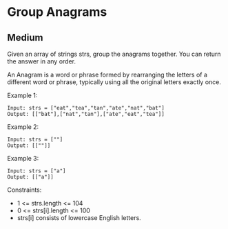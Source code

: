 # Group Anagrams
## Medium

Given an array of strings strs, group the anagrams together. You can return the answer in any order.

An Anagram is a word or phrase formed by rearranging the letters of a different word or phrase, typically using all the original letters exactly once.
 

Example 1:
```
Input: strs = ["eat","tea","tan","ate","nat","bat"]
Output: [["bat"],["nat","tan"],["ate","eat","tea"]]
```

Example 2:
```
Input: strs = [""]
Output: [[""]]
```

Example 3:
```
Input: strs = ["a"]
Output: [["a"]]
```

Constraints:

- 1 <= strs.length <= 104
- 0 <= strs[i].length <= 100
- strs[i] consists of lowercase English letters.
